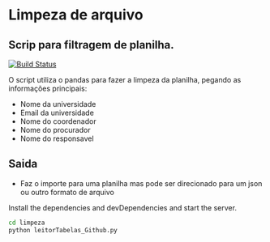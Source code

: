 # Limpeza de arquivo
## Scrip para filtragem de planilha.

[![Build Status](https://travis-ci.org/joemccann/dillinger.svg?branch=master)](https://travis-ci.org/joemccann/dillinger)

O script utiliza o pandas para fazer a limpeza da planilha, pegando as informações principais:

- Nome da universidade
- Email da universidade
- Nome do coordenador
- Nome do procurador
- Nome do responsavel 

## Saida

- Faz o importe para uma planilha mas pode ser direcionado para um json ou outro formato de arquivo


Install the dependencies and devDependencies and start the server.

```sh
cd limpeza
python leitorTabelas_Github.py
